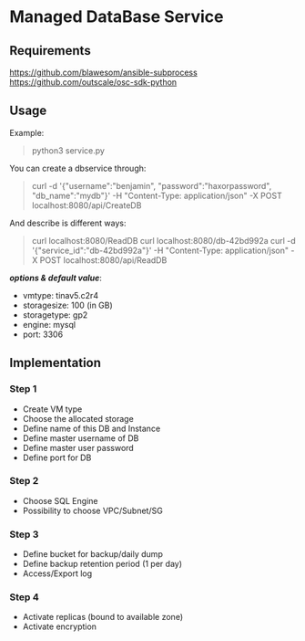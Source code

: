 # Managed DataBase Service

## Requirements

https://github.com/blawesom/ansible-subprocess
https://github.com/outscale/osc-sdk-python

## Usage

Example:
> python3 service.py

You can create a dbservice through:
> curl -d '{"username":"benjamin", "password":"haxorpassword", "db_name":"mydb"}' -H "Content-Type: application/json" -X POST localhost:8080/api/CreateDB

And describe is different ways:
> curl localhost:8080/ReadDB
> curl localhost:8080/db-42bd992a
> curl -d '{"service_id":"db-42bd992a"}' -H "Content-Type: application/json" -X POST localhost:8080/api/ReadDB

___options & default value___:

- vmtype: tinav5.c2r4
- storagesize: 100 (in GB)
- storagetype: gp2
- engine: mysql
- port: 3306

## Implementation

### Step 1

- Create VM type
- Choose the allocated storage
- Define name of this DB and Instance
- Define master username of DB
- Define master user password
- Define port for DB

### Step 2

- Choose SQL Engine
- Possibility to choose VPC/Subnet/SG

### Step 3

- Define bucket for backup/daily dump
- Define backup retention period (1 per day)
- Access/Export log

### Step 4

- Activate replicas (bound to available zone)
- Activate encryption
